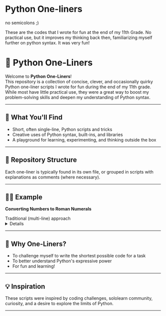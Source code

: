 # Python One-liners
no semicolons ;)

These are the codes that I wrote for fun at the end of my 11th Grade. No practical use, but it improves my thinking back then, familiarizing myself further on python syntax. It was very fun!

# 🐍 Python One-Liners

Welcome to **Python One-Liners**!  
This repository is a collection of concise, clever, and occasionally quirky Python one-liner scripts I wrote for fun during the end of my 11th grade. While most have little practical use, they were a great way to boost my problem-solving skills and deepen my understanding of Python syntax.

---

## 🚀 What You'll Find

- Short, often single-line, Python scripts and tricks
- Creative uses of Python syntax, built-ins, and libraries
- A playground for learning, experimenting, and thinking outside the box

---

## 📂 Repository Structure

Each one-liner is typically found in its own file, or grouped in scripts with explanations as comments (where necessary).

---

## 🧑‍💻 Example

**Converting Numbers to Roman Numerals**

<summary>Traditional (multi-line) approach</summary>
<details>
```python
def int_to_roman(num):
    val = [
        1000, 900, 500, 400,
        100, 90, 50, 40,
        10, 9, 5, 4, 1
    ]
    syb = [
        "M", "CM", "D", "CD",
        "C", "XC", "L", "XL",
        "X", "IX", "V", "IV", "I"
    ]
    roman_num = ''
    i = 0
    while num > 0:
        for _ in range(num // val[i]):
            roman_num += syb[i]
            num -= val[i]
        i += 1
    return roman_num

# Example use:
print(int_to_roman(1999))  # Output: MCMXCIX
```
</details>
---

<summary>One-liner approach from this repo</summary>
<details>
```python
(lambda r,c:[print(f'{num} -->',(lambda nums:''.join([(lambda s,f:[f:=f.replace(b,r) for b,r in{'0':s[0],'1':s[1],'2':s[2]}.items()][2])('IVXLCDMnn'[(len(nums)-1-i)*2:],['','0','00','000','01','1','10','100','1000','02'][nums[i]]) for i in range(len(nums))]))([int(d) for d in f'{num}']))for num in sorted([c([r(1,200),r(1,3999)]) for _ in range(50)])])(__import__('random').randint, __import__('random').choice)
```
</details>

---

## 🤔 Why One-Liners?

- To challenge myself to write the shortest possible code for a task
- To better understand Python's expressive power
- For fun and learning!

---

## 💡 Inspiration

These scripts were inspired by coding challenges, sololearn community, curiosity, and a desire to explore the limits of Python.

---
